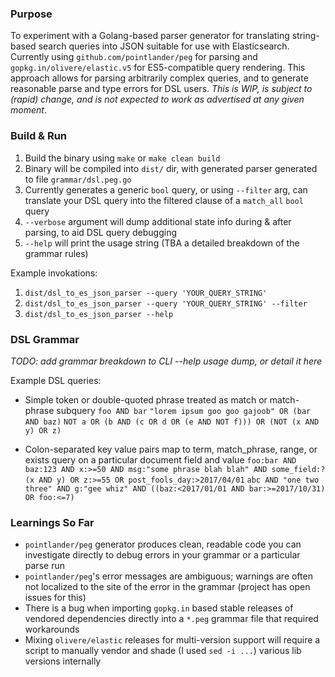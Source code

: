 ### Purpose
To experiment with a Golang-based parser generator for translating string-based search queries into JSON suitable for use with Elasticsearch.
Currently using `github.com/pointlander/peg` for parsing and `gopkg.in/olivere/elastic.v5` for ES5-compatible query rendering.
This approach allows for parsing arbitrarily complex queries, and to generate reasonable parse and type errors for DSL users.
_This is WIP, is subject to (rapid) change, and is not expected to work as advertised at any given moment_.

### Build & Run
1. Build the binary using `make` or `make clean build`
2. Binary will be compiled into `dist/` dir, with generated parser generated to file `grammar/dsl.peg.go`
3. Currently generates a generic `bool` query, or using `--filter` arg, can translate your DSL query into the filtered clause of a `match_all` `bool` query
4. `--verbose` argument will dump additional state info during & after parsing, to aid DSL query debugging
5. `--help` will print the usage string (TBA a detailed breakdown of the grammar rules)

Example invokations:
1. `dist/dsl_to_es_json_parser --query 'YOUR_QUERY_STRING'`
2. `dist/dsl_to_es_json_parser --query 'YOUR_QUERY_STRING' --filter`
3. `dist/dsl_to_es_json_parser --help`


### DSL Grammar
_TODO: add grammar breakdown to CLI --help usage dump, or detail it here_

Example DSL queries:
* Simple token or double-quoted phrase treated as match or match-phrase subquery
`foo AND bar`
`"lorem ipsum goo goo gajoob" OR (bar AND baz)`
`NOT a OR (b AND (c OR d OR (e AND NOT f))) OR (NOT (x AND y) OR z)`

* Colon-separated key value pairs map to term, match\_phrase, range, or exists query on a particular document field and value
`foo:bar AND baz:123 AND x:>=50 AND msg:"some phrase blah blah" AND some_field:?`
`(x AND y) OR z:>=55 OR post_fools_day:>2017/04/01`
`abc AND "one two three" AND g:"gee whiz" AND ((baz:<2017/01/01 AND bar:>=2017/10/31) OR foo:<=7)`


### Learnings So Far
* `pointlander/peg` generator produces clean, readable code you can investigate directly to debug errors in your grammar or a particular parse run
* `pointlander/peg`'s error messages are ambiguous; warnings are often not localized to the site of the error in the grammar (project has open issues for this)
* There is a bug when importing `gopkg.in` based stable releases of vendored dependencies directly into a `*.peg` grammar file that required workarounds
* Mixing `olivere/elastic` releases for multi-version support will require a script to manually vendor and shade (I used `sed -i ...`) various lib versions internally

